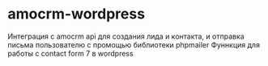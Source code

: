 # amocrm-wordpress
Интеграция с amocrm api для создания лида и контакта, и отправка письма пользователю с промощью библиотеки phpmailer
Фуннкция для работы с contact form 7 в wordpress
